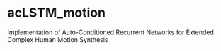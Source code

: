 # acLSTM_motion
Implementation of Auto-Conditioned Recurrent Networks for Extended Complex Human Motion Synthesis

